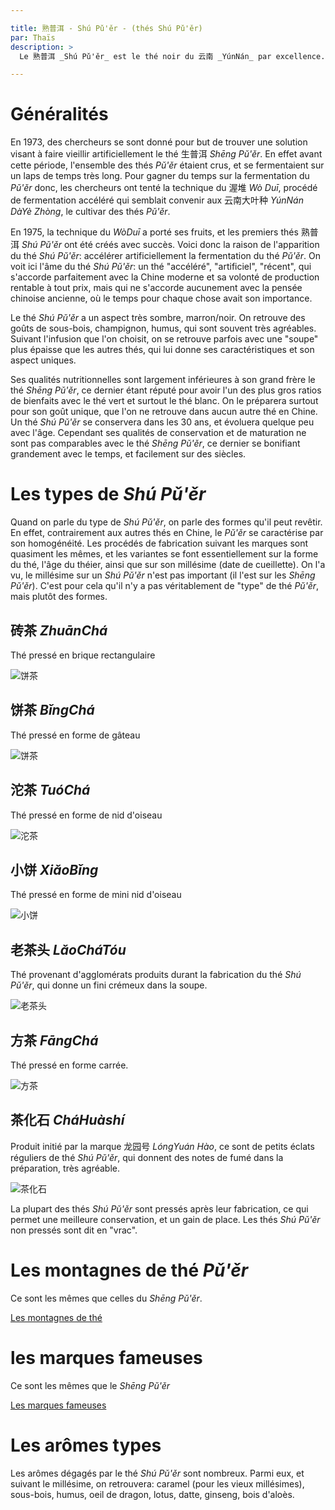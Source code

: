 ```yaml
---

title: 熟普洱 - Shú Pǔ'ěr - (thés Shú Pǔ'ěr) 
par: Thaïs
description: >
  Le 熟普洱 _Shú Pǔ'ěr_ est le thé noir du 云南 _YúnNán_ par excellence. Particulièrement nouveau dans le monde du thé chinois, il est complexe et varié dans ses formes. 

---
```


# Généralités

En 1973, des chercheurs se sont donné pour but de trouver une solution visant à faire vieillir artificiellement le thé 生普洱 _Shēng Pǔ'ěr_. En effet avant cette période, l'ensemble des thés _Pǔ'ěr_ étaient crus, et se fermentaient sur un laps de temps très long. 
Pour gagner du temps sur la fermentation du _Pǔ'ěr_ donc, les chercheurs ont tenté la technique du 渥堆 _Wò Duī_, procédé de fermentation accéléré qui semblait convenir aux 云南大叶种 _YúnNán DàYè Zhòng_, le cultivar des thés _Pǔ'ěr_. 

En 1975, la technique du _WòDuī_ a porté ses fruits, et les premiers thés 熟普洱 _Shú Pǔ'ěr_ ont été créés avec succès. Voici donc la raison de l'apparition du thé _Shú Pǔ'ěr_: accélérer artificiellement la fermentation du thé _Pǔ'ěr_. 
On voit ici l'âme du thé _Shú Pǔ'ěr_: un thé "accéléré", "artificiel", "récent", qui s'accorde parfaitement avec la Chine moderne et sa volonté de production rentable à tout prix, mais qui ne s'accorde aucunement avec la pensée chinoise ancienne, où le temps pour chaque chose avait son importance.

Le thé _Shú Pǔ'ěr_ a un aspect très sombre, marron/noir. On retrouve des goûts de sous-bois, champignon, humus, qui sont souvent très agréables. Suivant l'infusion que l'on choisit, on se retrouve parfois avec une "soupe" plus épaisse que les autres thés, qui lui donne ses caractéristiques et son aspect uniques. 

Ses qualités nutritionnelles sont largement inférieures à son grand frère le thé _Shēng Pǔ'ěr_, ce dernier étant réputé pour avoir l'un des plus gros ratios de bienfaits avec le thé vert et surtout le thé blanc. On le préparera surtout pour son goût unique, que l'on ne retrouve dans aucun autre thé en Chine. 
Un thé _Shú Pǔ'ěr_ se conservera dans les 30 ans, et évoluera quelque peu avec l'âge. Cependant ses qualités de conservation et de maturation ne sont pas comparables avec le thé _Shēng Pǔ'ěr_, ce dernier se bonifiant grandement avec le temps, et facilement sur des siècles. 

# Les types de _Shú Pǔ'ěr_

Quand on parle du type de _Shú Pǔ'ěr_, on parle des formes qu'il peut revêtir. En effet, contrairement aux autres thés en Chine, le _Pǔ'ěr_ se caractérise par son homogénéité. Les procédés de fabrication suivant les marques sont quasiment les mêmes, et les variantes se font essentiellement sur la forme du thé, l'âge du théier, ainsi que sur son millésime (date de cueillette). 
On l'a vu, le millésime sur un _Shú Pǔ'ěr_ n'est pas important (il l'est sur les _Shēng Pǔ'ěr_). C'est pour cela qu'il n'y a pas véritablement de "type" de thé _Pǔ'ěr_, mais plutôt des formes. 

## 砖茶 _ZhuānChá_

Thé pressé en brique rectangulaire

![饼茶](/assets/media/puer-cuits_zhuancha.jpg)

## 饼茶 _BǐngChá_

Thé pressé en forme de gâteau

![饼茶](/assets/media/puer-cuits_bingcha.jpg)

## 沱茶 _TuóChá_

Thé pressé en forme de nid d'oiseau

![沱茶](/assets/media/puer-cuits_nidoiseau.jpg)

## 小饼 _XiǎoBǐng_

Thé pressé en forme de mini nid d'oiseau

![小饼](/assets/media/puer-cuits_minitou.jpg)

## 老茶头 _LǎoCháTóu_

Thé provenant d'agglomérats produits durant la fabrication du thé _Shú Pǔ'ěr_, qui donne un fini crémeux dans la soupe.

![老茶头](/assets/media/puer-cuits_laochatou.jpg)

## 方茶 _FāngChá_

Thé pressé en forme carrée.

![方茶](/assets/media/puer-cuits_fangcha.jpg)

## 茶化石 _CháHuàshí_

Produit initié par la marque 龙园号 _LóngYuán Hào_, ce sont de petits éclats réguliers de thé _Shú Pǔ'ěr_, qui donnent des notes de fumé dans la préparation, très agréable. 

![茶化石](/assets/media/puer-cuits_chahuashi.jpg)

La plupart des thés _Shú Pǔ'ěr_ sont pressés après leur fabrication, ce qui permet une meilleure conservation, et un gain de place. Les thés _Shú Pǔ'ěr_ non pressés sont dit en "vrac".

# Les montagnes de thé _Pǔ'ěr_

Ce sont les mêmes que celles du _Shēng Pǔ'ěr_.

[Les montagnes de thé](./les-thes-puer-crus)

# les marques fameuses

Ce sont les mêmes que le _Shēng Pǔ'ěr_

[Les marques fameuses](./les-thes-puer-crus)

# Les arômes types

Les arômes dégagés par le thé _Shú Pǔ'ěr_ sont nombreux. Parmi eux, et suivant le millésime, on retrouvera: caramel (pour les vieux millésimes), sous-bois, humus, oeil de dragon, lotus, datte, ginseng, bois d'aloès. 
